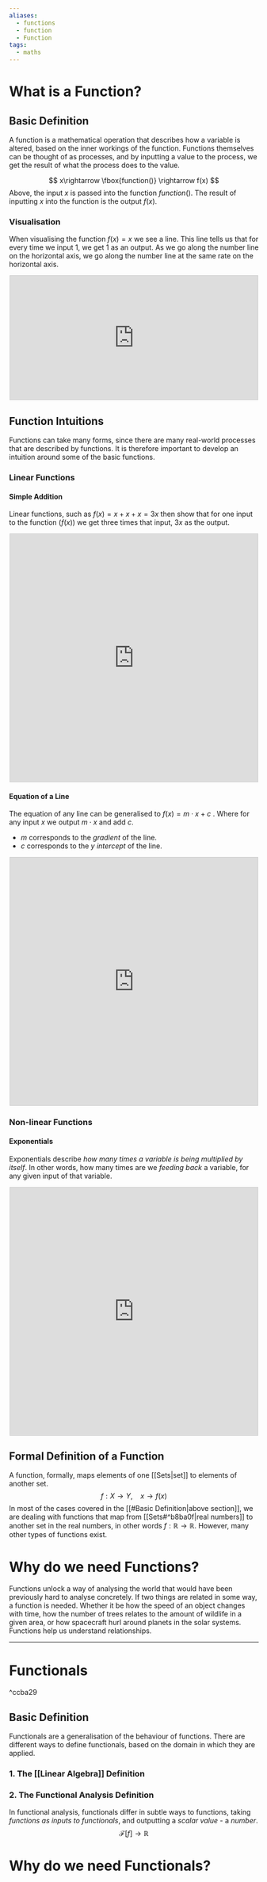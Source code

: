 ```yaml
---
aliases:
  - functions
  - function
  - Function
tags:
  - maths
---
```

# What is a Function?
## Basic Definition
A function is a mathematical operation that describes how a variable is altered, based on the inner workings of the function. Functions themselves can be thought of as processes, and by inputting a value to the process, we get the result of what the process does to the value. 

$$
x\rightarrow \fbox{function()} \rightarrow f(x)
$$
Above, the input $x$ is passed into the function $function()$. The result of inputting $x$ into the function is the output $f(x)$. 
### Visualisation
When visualising the function $f(x) = x$ we see a line. This line tells us that for every time we input 1, we get 1 as an output. As we go along the number line on the horizontal axis, we go along the number line at the same rate on the horizontal axis.

<div align="center"><iframe src="https://www.desmos.com/calculator/j1thkiirwu?embed" width="500" height="250" style="border: 1px solid #ccc" frameborder=0></iframe></div>

## Function Intuitions
Functions can take many forms, since there are many real-world processes that are described by functions. It is therefore important to develop an intuition around some of the basic  functions. 

### Linear Functions

#### Simple Addition
Linear functions, such as $f(x) = x + x + x = 3x$ then show that for one input to the function ($f(x)$) we get three times that input, $3x$ as the output. 

<div align = "center">
<iframe src="https://www.desmos.com/calculator/tvyo4qth6u?embed" width="500" height="500" style="border: 1px solid #ccc" frameborder=0></iframe>
</div>


#### Equation of a Line
The equation of any line can be generalised to $f(x) = m \cdot x + c$ . Where for any input $x$ we output $m \cdot x$  and add $c$. 
- $m$ corresponds to the *gradient* of the line.
- $c$ corresponds to the *y intercept* of the line. 

<div align = "center">
<iframe src="https://www.desmos.com/calculator/mo305n5vx3" width="500" height="500" style="border: 1px solid #ccc" frameborder=0></iframe>
</div>

### Non-linear Functions

#### Exponentials
Exponentials describe *how many times a variable is being multiplied by itself*. In other words, how many times are we *feeding back* a variable, for any given input of that variable. 

<div align="center"><iframe src="https://www.desmos.com/calculator/4vzfym1hcx?embed" width="500" height="500" style="border: 1px solid #ccc" frameborder=1000></iframe>
</div>


## Formal Definition of a Function
A function, formally, maps elements of one [[Sets|set]] to elements of another set. 
$$
f : X\rightarrow Y, \ \ \ \ x \rightarrow f(x)
$$
In most of the cases covered in the [[#Basic Definition|above section]], we are dealing with functions that map from [[Sets#^b8ba0f|real numbers]] to another set in the real numbers, in other words $f: \mathbb R \rightarrow \mathbb R$. However, many other types of functions exist. 
# Why do we need Functions?
Functions unlock a way of analysing the world that would have been previously hard to analyse concretely. If two things are related in some way, a function is needed. Whether it be how the speed of an object changes with time, how the number of trees relates to the amount of wildlife in a given area, or how spacecraft hurl around planets in the solar systems. Functions help us understand relationships.

---
# Functionals

^ccba29

## Basic Definition
Functionals are a generalisation of the behaviour of functions. There are different ways to define functionals, based on the domain in which they are applied. 

### 1. The [[Linear Algebra]] Definition


### 2. The Functional Analysis Definition

In functional analysis, functionals differ in subtle ways to functions, taking *functions as inputs to functionals*, and outputting a *scalar value* - a *number*. 
$$
\mathcal F[f] \rightarrow \mathbb R
$$

# Why do we need Functionals?

